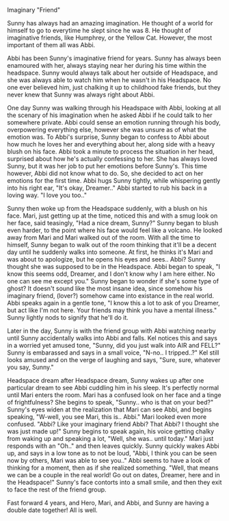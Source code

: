 Imaginary "Friend"

Sunny has always had an amazing imagination. He thought of a world for himself to go to everytime he slept since he was 8. He thought of imaginative friends, like Humphrey, or the Yellow Cat. However, the most important of them all was Abbi.

Abbi has been Sunny's imaginative friend for years. Sunny has always been enamoured with her, always staying near her during his time within the headspace. Sunny would always talk about her outside of Headspace, and she was always able to watch him when he wasn't in his Headspace. No one ever believed him, just chalking it up to childhood fake friends, but they never knew that Sunny was always right about Abbi.

One day Sunny was walking through his Headspace with Abbi, looking at all the scenary of his imagination when he asked Abbi if he could talk to her somewhere private. Abbi could sense an emotion running through his body, overpowering everything else, however she was unsure as of what the emotion was. To Abbi's surprise, Sunny began to confess to Abbi about how much he loves her and everything about her, along side with a heavy blush on his face. Abbi took a minute to process the situation in her head, surprised about how he's actually confessing to her. She has always loved Sunny, but it was her job to put her emotions before Sunny's. This time however, Abbi did not know what to do. So, she decided to act on her emotions for the first time. Abbi hugs Sunny tightly, while whispering gently into his right ear, "It's okay, Dreamer.." Abbi started to rub his back in a loving way. "I love you too.."

Sunny then woke up from the Headspace suddenly, with a blush on his face. Mari, just getting up at the time, noticed this and with a smug look on her face, said teasingly, "Had a nice dream, Sunny?" Sunny began to blush even harder, to the point where his face would feel like a volcano. He looked away from Mari and Mari walked out of the room. With all the time to himself, Sunny began to walk out of the room thinking that it'll be a decent day until he suddenly walks into someone. At first, he thinks it's Mari and was about to apologize, but he opens his eyes and sees.. Abbi? Sunny thought she was supposed to be in the Headspace. Abbi began to speak, "I know this seems odd, Dreamer, and I don't know why I am here either. No one can see me except you." Sunny began to wonder if she's some type of ghost? It doesn't sound like the most insane idea, since somehow his imaginary friend, (lover?) somehow came into existance in the real world. Abbi speaks again in a gentle tone, "I know this a lot to ask of you Dreamer, but act like I'm not here. Your friends may think you have a mental illness." Sunny lightly nods to signify that he'll do it.

Later in the day, Sunny is with the friend group with Abbi watching nearby until Sunny accidentally walks into Abbi and falls. Kel notices this and says in a worried yet amused tone, "Sunny, did you just walk into AIR and FELL?" Sunny is embarassed and says in a small voice, "N-no.. I tripped..?" Kel still looks amused and on the verge of laughing and says, "Sure, sure, whatever you say, Sunny."

Headspace dream after Headspace dream, Sunny wakes up after one particular dream to see Abbi cuddling him in his sleep. It's perfectly normal until Mari enters the room. Mari has a confused look on her face and a tinge of frightfulness? She begins to speak, "Sunny.. who is that on your bed?" Sunny's eyes widen at the realization that Mari can see Abbi, and begins speaking, "W-well, you see Mari, this is.. Abbi." Mari looked even more confused. "Abbi? Like your imaginary friend Abbi? That Abbi? I thought she was just made up!" Sunny begins to speak again, his voice getting chalky from waking up and speaking a lot, "Well, she was.. until today." Mari just responds with an "Oh.." and then leaves quickly. Sunny quickly wakes Abbi up, and says in a low tone as to not be loud, "Abbi, I think you can be seen now by others, Mari was able to see you.." Abbi seems to have a look of thinking for a moment, then as if she realized something. "Well, that means we can be a couple in the real world! Go out on dates, Dreamer, here and in the Headspace!" Sunny's face contorts into a small smile, and then they exit to face the rest of the friend group.

Fast forward 4 years, and Hero, Mari, and Abbi, and Sunny are having a double date together! All is well.
